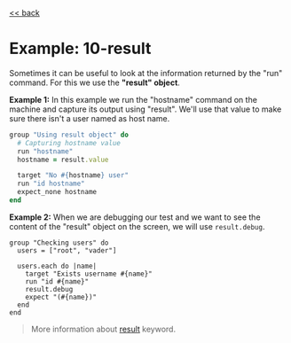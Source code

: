 [<< back](README.md)

# Example: 10-result

Sometimes it can be useful to look at the information returned by the "run" command. For this we use the **"result" object**.

**Example 1:**  In this example we run the "hostname" command on the machine and capture its output using "result". We'll use that value to make sure there isn't a user named as host name.

```ruby
group "Using result object" do
  # Capturing hostname value
  run "hostname"
  hostname = result.value

  target "No #{hostname} user"
  run "id hostname"
  expect_none hostname
end
```

**Example 2:** When we are debugging our test and we want to see the content of the "result" object on the screen, we will use `result.debug`.

```
group "Checking users" do
  users = ["root", "vader"]

  users.each do |name|
    target "Exists username #{name}"
    run "id #{name}"
    result.debug
    expect "(#{name})"
  end
end
```

> More information about [result](../dsl/definition/result.md) keyword.
